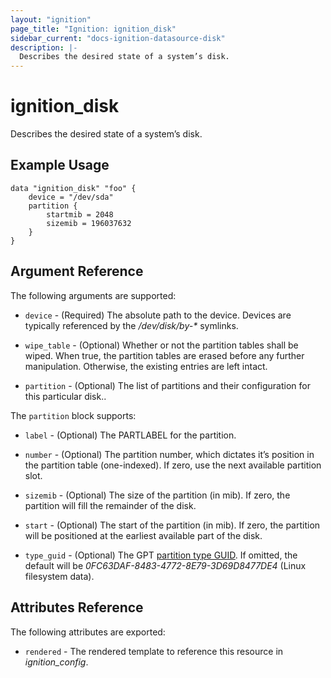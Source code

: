 ```yaml
---
layout: "ignition"
page_title: "Ignition: ignition_disk"
sidebar_current: "docs-ignition-datasource-disk"
description: |-
  Describes the desired state of a system’s disk.
---
```


# ignition\_disk

Describes the desired state of a system’s disk.

## Example Usage

```hcl
data "ignition_disk" "foo" {
	device = "/dev/sda"
	partition {
		startmib = 2048
		sizemib = 196037632
	}
}
```

## Argument Reference

The following arguments are supported:

* `device` - (Required) The absolute path to the device. Devices are typically referenced by the _/dev/disk/by-*_ symlinks.

* `wipe_table` - (Optional) Whether or not the partition tables shall be wiped. When true, the partition tables are erased before any further manipulation. Otherwise, the existing entries are left intact.

* `partition` - (Optional) The list of partitions and their configuration for this particular disk..


The `partition` block supports:
 
* `label` - (Optional) The PARTLABEL for the partition.

* `number` - (Optional) The partition number, which dictates it’s position in the partition table (one-indexed). If zero, use the next available partition slot.

* `sizemib` - (Optional) The size of the partition (in mib). If zero, the partition will fill the remainder of the disk.


* `start` - (Optional) The start of the partition (in mib). If zero, the partition will be positioned at the earliest available part of the disk.


* `type_guid` - (Optional) The GPT [partition type GUID](http://en.wikipedia.org/wiki/GUID_Partition_Table#Partition_type_GUIDs). If omitted, the default will be _0FC63DAF-8483-4772-8E79-3D69D8477DE4_ (Linux filesystem data).

## Attributes Reference

The following attributes are exported:

* `rendered` - The rendered template to reference this resource in _ignition_config_.

